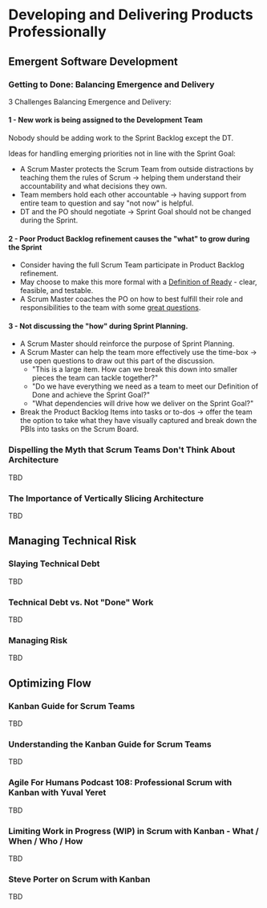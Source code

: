# Developing and Delivering Products Professionally

## Emergent Software Development

### Getting to Done: Balancing Emergence and Delivery

3 Challenges Balancing Emergence and Delivery:

#### 1 - New work is being assigned to the Development Team

Nobody should be adding work to the Sprint Backlog except the DT.

Ideas for handling emerging priorities not in line with the Sprint Goal:
- A Scrum Master protects the Scrum Team from outside distractions by teaching them the rules of Scrum → helping them understand their accountability and what decisions they own. 
- Team members hold each other accountable → having support from entire team to question and say "not now" is helpful.
- DT and the PO should negotiate → Sprint Goal should not be changed during the Sprint.

#### 2 - Poor Product Backlog refinement causes the "what" to grow during the Sprint

- Consider having the full Scrum Team participate in Product Backlog refinement.
- May choose to make this more formal with a [Definition of Ready](http://www.romanpichler.com/blog/the-definition-of-ready/) - clear, feasible, and testable.
- A Scrum Master coaches the PO on how to best fulfill their role and responsibilities to the team with some [great questions](https://blog.scrum.org/10-product-owner-questions/).

#### 3 - Not discussing the "how" during Sprint Planning.

- A Scrum Master should reinforce the purpose of Sprint Planning.
- A Scrum Master can help the team more effectively use the time-box → use open questions to draw out this part of the discussion.
  - "This is a large item. How can we break this down into smaller pieces the team can tackle together?"
  - "Do we have everything we need as a team to meet our Definition of Done and achieve the Sprint Goal?"
  - "What dependencies will drive how we deliver on the Sprint Goal?"
- Break the Product Backlog Items into tasks or to-dos → offer the team the option to take what they have visually captured and break down the PBIs into tasks on the Scrum Board.

### Dispelling the Myth that Scrum Teams Don't Think About Architecture

TBD

### The Importance of Vertically Slicing Architecture

TBD

## Managing Technical Risk

### Slaying Technical Debt

TBD

### Technical Debt vs. Not "Done" Work

TBD

### Managing Risk

TBD

## Optimizing Flow

### Kanban Guide for Scrum Teams

TBD

### Understanding the Kanban Guide for Scrum Teams

TBD

### Agile For Humans Podcast 108: Professional Scrum with Kanban with Yuval Yeret

TBD

### Limiting Work in Progress (WIP) in Scrum with Kanban - What / When / Who / How

TBD

### Steve Porter on Scrum with Kanban

TBD
